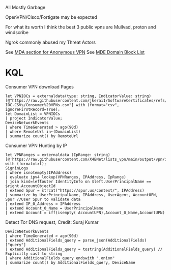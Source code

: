 All Mostly Garbage

OpenVPN/Cisco/Fortigate may be expected 

For what its worth I think the best 3 public vpns are Mullvad, proton and windscribe  

Ngrok commonly abused my Threat Actors  

See [MDA section for Anonymous VPN](https://github.com/jkerai1/SoftwareCertificates/tree/main/Bulk-IOC-CSVs/MDA#block-anonymous-ips)
See [MDE Domain Block List](https://github.com/jkerai1/SoftwareCertificates/blob/main/Bulk-IOC-CSVs/Consumer%20VPNs.csv)

# KQL

Consumer VPN download Pages
```
let VPNIOCs = externaldata(type: string, IndicatorValue: string)[@"https://raw.githubusercontent.com/jkerai1/SoftwareCertificates/refs/heads/main/Bulk-IOC-CSVs/Consumer%20VPNs.csv"] with (format="csv", ignoreFirstRecord=True);
let DomainList = VPNIOCs
| project IndicatorValue;
DeviceNetworkEvents
| where TimeGenerated > ago(90d)
| where RemoteUrl in~(DomainList)
| summarize count() by RemoteUrl

```


Consumer VPN Hunting by IP
```
let VPNRanges = externaldata (IpRange: string) [@'https://raw.githubusercontent.com/X4BNet/lists_vpn/main/output/vpn/ipv4.txt'] with (format=txt);
SigninLogs
| where isnotempty(IPAddress)
| evaluate ipv4_lookup(VPNRanges, IPAddress, IpRange)
| join kind=leftouter IdentityInfo on $left.UserPrincipalName == $right.AccountObjectId
| extend Spur = strcat("https://spur.us/context/", IPAddress)
| summarize by UserPrincipalName, IPAddress, UserAgent, AccountUPN, Spur //User Spur to validate data
| extend IP_0_Address = IPAddress
| extend Account_0_Name = UserPrincipalName
| extend Account = iff(isempty( AccountUPN),Account_0_Name,AccountUPN)
```

Detect Tor DNS request, Credit: Suraj Kumar
```
DeviceNetworkEvents 
| where TimeGenerated > ago(90d)
| extend AdditionalFields_query = parse_json(AdditionalFields)["query"] 
| extend AdditionalFields_query = tostring(AdditionalFields_query) // Explicitly cast to string 
| where AdditionalFields_query endswith ".onion"
| summarize count() by AdditionalFields_query, DeviceName
```
